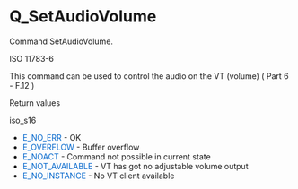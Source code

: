 # Q_SetAudioVolume

Command SetAudioVolume. 

ISO 11783-6

<p>This command can be used to control the audio on the VT (volume) ( Part 6 - F.12 )</p>

<p>Return values</p>

<p>iso_s16</p>

<ul>
	<li><span style="color:#0066cc">E_NO_ERR</span> - OK</li>
	<li><span style="color:#0066cc">E_OVERFLOW</span> - Buffer overflow</li>
	<li><span style="color:#0066cc">E_NOACT</span> - Command not possible in current state</li>
	<li><span style="color:#0066cc">E_NOT_AVAILABLE</span> - VT has got no adjustable volume output</li>
	<li><span style="color:#0066cc">E_NO_INSTANCE</span> - No VT client available</li>
</ul>
